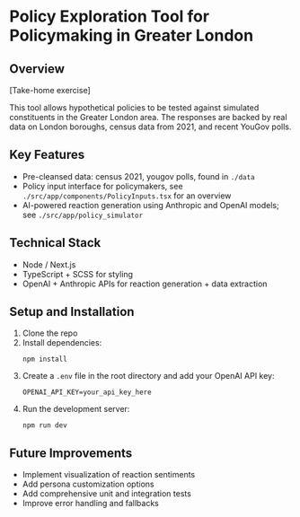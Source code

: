 # Policy Exploration Tool for Policymaking in Greater London

## Overview

[Take-home exercise]

This tool allows hypothetical policies to be tested against simulated constituents in the Greater London area. The responses are backed by real data on London boroughs, census data from 2021, and recent YouGov polls.

## Key Features

- Pre-cleansed data: census 2021, yougov polls, found in `./data`
- Policy input interface for policymakers, see `./src/app/components/PolicyInputs.tsx` for an overview
- AI-powered reaction generation using Anthropic and OpenAI models; see `./src/app/policy_simulator`

## Technical Stack

- Node / Next.js
- TypeScript + SCSS for styling
- OpenAI + Anthropic APIs for reaction generation + data extraction

## Setup and Installation

1. Clone the repo
2. Install dependencies:
   ```
   npm install
   ```
3. Create a `.env` file in the root directory and add your OpenAI API key:
   ```
   OPENAI_API_KEY=your_api_key_here
   ```
4. Run the development server:
   ```
   npm run dev
   ```

## Future Improvements

- Implement visualization of reaction sentiments
- Add persona customization options
- Add comprehensive unit and integration tests
- Improve error handling and fallbacks
